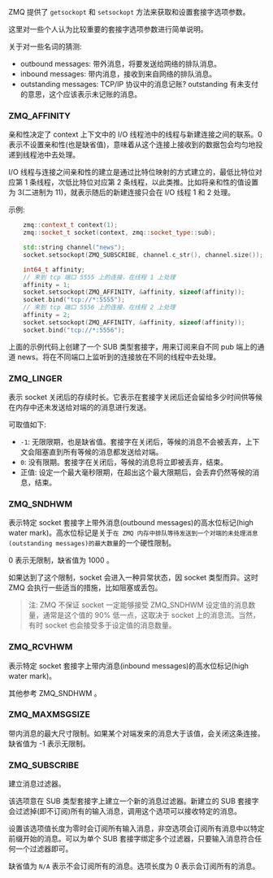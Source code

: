 
ZMQ 提供了 `getsockopt` 和 `setsockopt` 方法来获取和设置套接字选项参数。

这里对一些个人认为比较重要的套接字选项参数进行简单说明。

关于对一些名词的猜测:
- outbound messages: 带外消息，将要发送给网络的排队消息。
- inbound messages: 带内消息，接收到来自网络的排队消息。
- outstanding messages: TCP/IP 协议中的消息记账? outstanding 有未支付的意思，这个应该表示未记账的消息。

### ZMQ_AFFINITY

亲和性决定了 context 上下文中的 I/O 线程池中的线程与新建连接之间的联系。0 表示不设置亲和性(也是缺省值)，意味着从这个连接上接收到的数据包会均匀地投递到线程池中去处理。

I/O 线程与连接之间亲和性的建立是通过比特位映射的方式建立的，最低比特位对应第 1 条线程，次低比特位对应第 2 条线程，以此类推。比如将亲和性的值设置为 3(二进制为 11)，就表示随后的新建连接只会在 I/O 线程 1 和 2 处理。

示例:
```cpp
    zmq::context_t context(1);
    zmq::socket_t socket(context, zmq::socket_type::sub);

    std::string channel("news");
    socket.setsockopt(ZMQ_SUBSCRIBE, channel.c_str(), channel.size());

    int64_t affinity;
    // 来到 tcp 端口 5555 上的连接，在线程 1 上处理
    affinity = 1;
    socket.setsockopt(ZMQ_AFFINITY, &affinity, sizeof(affinity));
    socket.bind("tcp://*:5555");
    // 来到 tcp 端口 5556 上的连接，在线程 2 上处理
    affinity = 2;
    socket.setsockopt(ZMQ_AFFINITY, &affinity, sizeof(affinity));
    socket.bind("tcp://*:5556");
```
上面的示例代码上创建了一个 SUB 类型套接字，用来订阅来自不同 pub 端上的通道 news。将在不同端口上监听到的连接放在不同的线程中去处理。


### ZMQ_LINGER

表示 socket 关闭后的存续时长。它表示在套接字关闭后还会留给多少时间供等候在内存中还未发送给对端的的消息进行发送。

可取值如下:
- `-1`: 无限限期，也是缺省值。套接字在关闭后，等候的消息不会被丢弃，上下文会阻塞直到所有等候的消息都发送给对端。
- `0`: 没有限期。套接字在关闭后，等候的消息将立即被丢弃，结束。
- 正值: 设定一个最大毫秒限期，在超出这个最大限期后，会丢弃仍然等候的消息，结束。


### ZMQ_SNDHWM

表示特定 socket 套接字上带外消息(outbound messages)的高水位标记(high water mark)。高水位标记是关于`在 ZMQ 内存中排队等待发送到一个对端的未处理消息(outstanding messages)的最大数量`的一个硬性限制。

0 表示无限制，缺省值为 1000 。

如果达到了这个限制，socket 会进入一种异常状态，因 socket 类型而异。这时 ZMQ 会执行一些适当的措施，比如阻塞或丢包。

> 注: ZMQ 不保证 socket 一定能够接受 ZMQ_SNDHWM 设定值的消息数量，通常是这个值的 90% 低一点，这取决于 socket 上的消息流。当然，有时 socket 也会接受多于设定值的消息数量。


### ZMQ_RCVHWM

表示特定 socket 套接字上带内消息(inbound messages)的高水位标记(high water mark)。

其他参考 ZMQ_SNDHWM 。


### ZMQ_MAXMSGSIZE

带内消息的最大尺寸限制。如果某个对端发来的消息大于该值，会关闭这条连接。缺省值为 -1 表示无限制。


### ZMQ_SUBSCRIBE

建立消息过滤器。

该选项意在 SUB 类型套接字上建立一个新的消息过滤器。新建立的 SUB 套接字会过滤掉(即不订阅)所有的输入消息，调用这个选项可以接收特定的消息。

设置该选项值长度为零时会订阅所有输入消息，非空选项会订阅所有消息中以特定前缀开始的消息。可以为单个 SUB 套接字绑定多个过滤器，只要输入消息符合任何一个过滤器即可。

缺省值为 `N/A` 表示不会订阅所有的消息。选项长度为 0 表示会订阅所有的消息。
